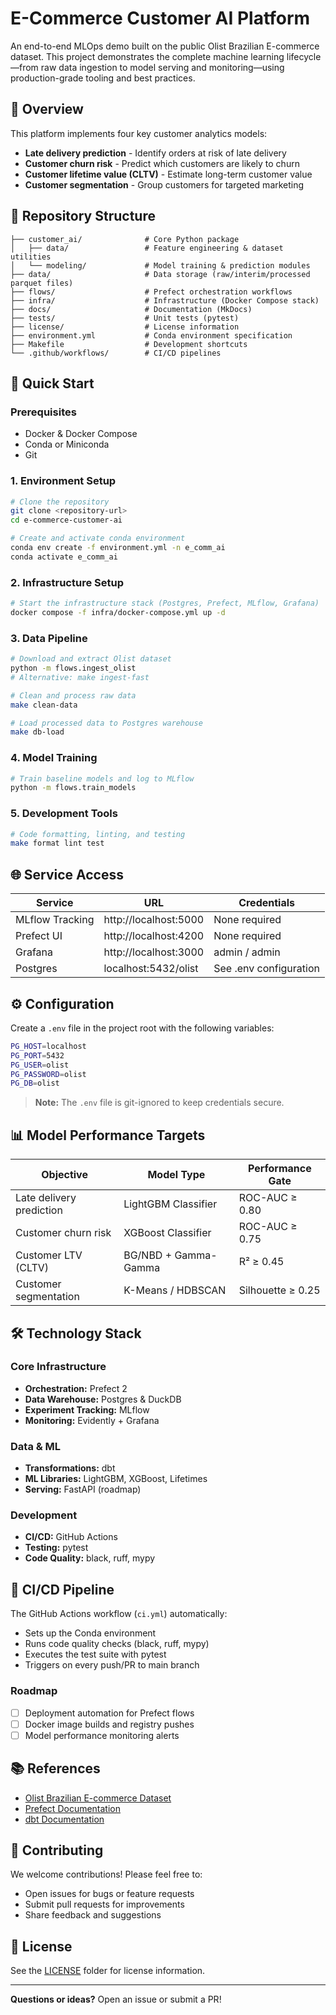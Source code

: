 # E-Commerce Customer AI Platform

An end-to-end MLOps demo built on the public Olist Brazilian E-commerce dataset. This project demonstrates the complete machine learning lifecycle—from raw data ingestion to model serving and monitoring—using production-grade tooling and best practices.

## 🎯 Overview

This platform implements four key customer analytics models:
- **Late delivery prediction** - Identify orders at risk of late delivery
- **Customer churn risk** - Predict which customers are likely to churn  
- **Customer lifetime value (CLTV)** - Estimate long-term customer value
- **Customer segmentation** - Group customers for targeted marketing

## 📁 Repository Structure

```
├── customer_ai/              # Core Python package
│   ├── data/                 # Feature engineering & dataset utilities
│   └── modeling/             # Model training & prediction modules
├── data/                     # Data storage (raw/interim/processed parquet files)
├── flows/                    # Prefect orchestration workflows
├── infra/                    # Infrastructure (Docker Compose stack)
├── docs/                     # Documentation (MkDocs)
├── tests/                    # Unit tests (pytest)
├── license/                  # License information
├── environment.yml           # Conda environment specification
├── Makefile                  # Development shortcuts
└── .github/workflows/        # CI/CD pipelines
```

## 🚀 Quick Start

### Prerequisites
- Docker & Docker Compose
- Conda or Miniconda
- Git

### 1. Environment Setup
```bash
# Clone the repository
git clone <repository-url>
cd e-commerce-customer-ai

# Create and activate conda environment
conda env create -f environment.yml -n e_comm_ai
conda activate e_comm_ai
```

### 2. Infrastructure Setup
```bash
# Start the infrastructure stack (Postgres, Prefect, MLflow, Grafana)
docker compose -f infra/docker-compose.yml up -d
```

### 3. Data Pipeline
```bash
# Download and extract Olist dataset
python -m flows.ingest_olist
# Alternative: make ingest-fast

# Clean and process raw data
make clean-data

# Load processed data to Postgres warehouse
make db-load
```

### 4. Model Training
```bash
# Train baseline models and log to MLflow
python -m flows.train_models
```

### 5. Development Tools
```bash
# Code formatting, linting, and testing
make format lint test
```

## 🌐 Service Access

| Service | URL | Credentials |
|---------|-----|-------------|
| MLflow Tracking | http://localhost:5000 | None required |
| Prefect UI | http://localhost:4200 | None required |
| Grafana | http://localhost:3000 | admin / admin |
| Postgres | localhost:5432/olist | See .env configuration |

## ⚙️ Configuration

Create a `.env` file in the project root with the following variables:

```bash
PG_HOST=localhost
PG_PORT=5432
PG_USER=olist
PG_PASSWORD=olist
PG_DB=olist
```

> **Note:** The `.env` file is git-ignored to keep credentials secure.

## 📊 Model Performance Targets

| Objective | Model Type | Performance Gate |
|-----------|------------|------------------|
| Late delivery prediction | LightGBM Classifier | ROC-AUC ≥ 0.80 |
| Customer churn risk | XGBoost Classifier | ROC-AUC ≥ 0.75 |
| Customer LTV (CLTV) | BG/NBD + Gamma-Gamma | R² ≥ 0.45 |
| Customer segmentation | K-Means / HDBSCAN | Silhouette ≥ 0.25 |

## 🛠️ Technology Stack

### Core Infrastructure
- **Orchestration:** Prefect 2
- **Data Warehouse:** Postgres & DuckDB
- **Experiment Tracking:** MLflow
- **Monitoring:** Evidently + Grafana

### Data & ML
- **Transformations:** dbt
- **ML Libraries:** LightGBM, XGBoost, Lifetimes
- **Serving:** FastAPI (roadmap)

### Development
- **CI/CD:** GitHub Actions
- **Testing:** pytest
- **Code Quality:** black, ruff, mypy

## 🔄 CI/CD Pipeline

The GitHub Actions workflow (`ci.yml`) automatically:
- Sets up the Conda environment
- Runs code quality checks (black, ruff, mypy)
- Executes the test suite with pytest
- Triggers on every push/PR to main branch

### Roadmap
- [ ] Deployment automation for Prefect flows
- [ ] Docker image builds and registry pushes
- [ ] Model performance monitoring alerts

## 📚 References

- [Olist Brazilian E-commerce Dataset](https://www.kaggle.com/olistbr/brazilian-ecommerce)
- [Prefect Documentation](https://docs.prefect.io)
- [dbt Documentation](https://docs.getdbt.com)

## 🤝 Contributing

We welcome contributions! Please feel free to:
- Open issues for bugs or feature requests
- Submit pull requests for improvements
- Share feedback and suggestions

## 📄 License

See the [LICENSE](./license/) folder for license information.

---

**Questions or ideas?** Open an issue or submit a PR!